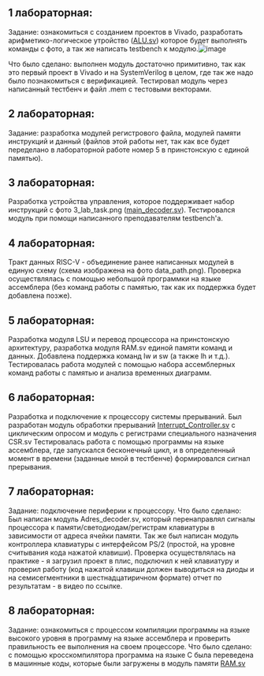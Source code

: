 ## 1 лабораторная:
Задание: ознакомиться с созданием проектов в Vivado, разработать арифметико-логическое утройство ([ALU.sv](ALU.sv)) которое будет выполнять команды с фото, а так же написать testbench к модулю.![image](C:\Users\nikita\Desktop\1_lab_task.png)

Что было сделано: выполнен модуль достаточно примитивно, так как это первый проект в Vivado и на SystemVerilog в целом, где так же надо было познакомиться с верификацией. Тестировал модуль через написанный тестбенч и файл .mem с тестовыми векторами.
## 2 лабораторная:
Задание: разработка модулей регистрового файла, модулей памяти инструкций и данный (файлов этой работы нет, так как все будет переделано в лабораторной работе номер 5 в принстонскую с единой памятью).
## 3 лабораторная:
Разработка устройства управления, которое поддерживает набор инструкций с фото 3_lab_task.png ([main_decoder.sv](main_decoder.sv)). Тестировался модуль при помощи написанного преподавателям testbench'а.
## 4 лабораторная:
Тракт данных RISC-V - объединение ранее написанных модулей в единую схему (схема изображена на фото data_path.png). Проверка осуществлялась с помощью небольшой программки на языке ассемблера (без команд работы с памятью, так как их поддержка будет добавлена позже).
## 5 лабораторная:
Разработка модуля LSU и перевод процессора на принстонскую архитектуру, разработка модуля RAM.sv единой памяти команд и данных. Добавлена поддержка команд lw и sw (а также lh и т.д.). Тестировалась работа модулей с помощью набора ассемблерных команд работы с памятью и анализа временных диаграмм.
## 6 лабораторная:
Разработка и подключение к процессору системы прерываний. 
Был разработан модуль обработки прерываний [Interrupt_Controller.sv](Interrupt_Controller.sv) с циклическим опросом и модуль с регистрами специального назначения CSR.sv
Тестировалась работа с помощью программы на языке ассемблера, где запускался бесконечный цикл, и в определенный момент в времени (заданные мной в тестбенче) формировался сигнал прерывания.
## 7 лабораторная:
Задание: подключение периферии к процессору.
Что было сделано:
Был написан модуль Adres_decoder.sv, который перенаправлял сигналы процессора к памяти/светодиодам/регистрам клавиатуры в зависимости от адреса ячейки памяти. Так же был написан модуль контроллера клавиатуры с интерфейсом PS/2 (простой,  на уровне считывания кода нажатой клавиши).
Проверка осуществлялась на практике - я загрузил проект в плис, подключил к ней клавиатуру и проверил работу (код нажатой клавиши должен выводиться на диоды и на семисегментники в шестнадцатиричном формате) отчет по результатам - в видео по ссылке.
## 8 лабораторная:
Задание: ознакомиться с процессом компиляции программы на языке высокого уровня в программу на языке ассемблера и проверить правильность ее выполнения на своем процессоре. 
Что было сделано: с помощью кросскомпилятора программа на языке С была переведена в машинные коды, которые были загружены в модуль памяти [RAM.sv](RAM.sv)

